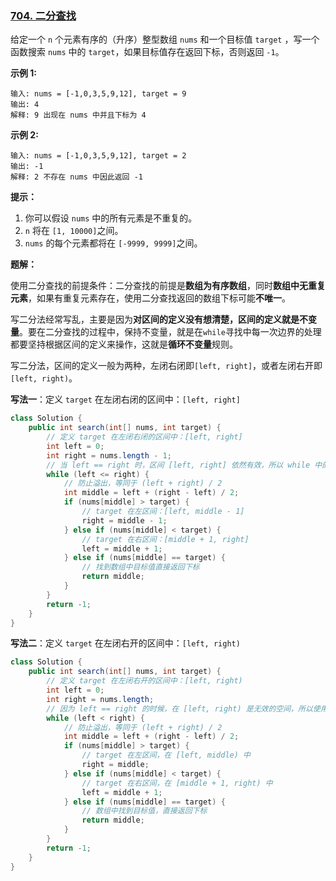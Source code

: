 ### [704. 二分查找](https://leetcode.cn/problems/binary-search/)

给定一个 `n` 个元素有序的（升序）整型数组 `nums` 和一个目标值 `target` ，写一个函数搜索 `nums` 中的 `target`，如果目标值存在返回下标，否则返回 `-1`。


**示例 1:**

```
输入: nums = [-1,0,3,5,9,12], target = 9
输出: 4
解释: 9 出现在 nums 中并且下标为 4
```

**示例 2:**

```
输入: nums = [-1,0,3,5,9,12], target = 2
输出: -1
解释: 2 不存在 nums 中因此返回 -1
```

 

**提示：**

1. 你可以假设 `nums` 中的所有元素是不重复的。
2. `n` 将在 `[1, 10000]`之间。
3. `nums` 的每个元素都将在 `[-9999, 9999]`之间。

**题解：**

使用二分查找的前提条件：二分查找的前提是**数组为有序数组**，同时**数组中无重复元素**，如果有重复元素存在，使用二分查找返回的数组下标可能**不唯一**。

写二分法经常写乱，主要是因为**对区间的定义没有想清楚，区间的定义就是不变量**。要在二分查找的过程中，保持不变量，就是在`while`寻找中每一次边界的处理都要坚持根据区间的定义来操作，这就是**循环不变量**规则。

写二分法，区间的定义一般为两种，左闭右闭即`[left, right]`，或者左闭右开即`[left, right)`。

**写法一**：定义 `target` 在左闭右闭的区间中：`[left, right]`

~~~java
class Solution {
    public int search(int[] nums, int target) {
        // 定义 target 在左闭右闭的区间中：[left, right]
        int left = 0;
        int right = nums.length - 1;
        // 当 left == right 时，区间 [left, right] 依然有效，所以 while 中的条件为 left <= right
        while (left <= right) {
            // 防止溢出，等同于 (left + right) / 2
            int middle = left + (right - left) / 2;
            if (nums[middle] > target) {
                // target 在左区间：[left, middle - 1]
                right = middle - 1;
            } else if (nums[middle] < target) {
                // target 在右区间：[middle + 1, right]
                left = middle + 1;
            } else if (nums[middle] == target) {
                // 找到数组中目标值直接返回下标
                return middle;
            }
        }
        return -1;
    }
}
~~~

**写法二**：定义 `target` 在左闭右开的区间中：`[left, right)`

~~~java
class Solution {
    public int search(int[] nums, int target) {
        // 定义 target 在左闭右开的区间中：[left, right)
        int left = 0;
        int right = nums.length;
        // 因为 left == right 的时候，在 [left, right) 是无效的空间，所以使用小于
        while (left < right) {
            // 防止溢出，等同于 (left + right) / 2
            int middle = left + (right - left) / 2;
            if (nums[middle] > target) {
                // target 在左区间，在 [left, middle) 中
                right = middle;
            } else if (nums[middle] < target) {
                // target 在右区间，在 [middle + 1, right) 中
                left = middle + 1;
            } else if (nums[middle] == target) {
                // 数组中找到目标值，直接返回下标
                return middle;
            }
        }
        return -1;
    }
}
~~~

